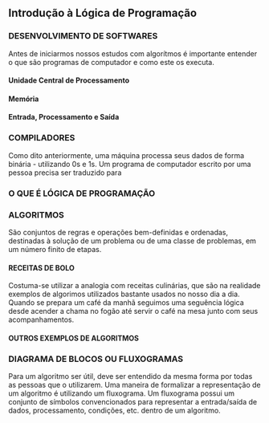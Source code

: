 ## Introdução à Lógica de Programação

### DESENVOLVIMENTO DE SOFTWARES
Antes de iniciarmos nossos estudos com algorítmos é importante entender o que são programas de computador e como este 
os executa.

#### Unidade Central de Processamento

#### Memória

#### Entrada, Processamento e Saída

### COMPILADORES
Como dito anteriormente, uma máquina processa seus dados de forma binária - utilizando 0s e 1s. Um programa de computador escrito por uma pessoa precisa ser traduzido para  

### O QUE É LÓGICA DE PROGRAMAÇÃO

### ALGORITMOS
São conjuntos de regras e operações bem-definidas e ordenadas, destinadas à solução de um problema ou de uma classe de 
problemas, em um número finito de etapas.

#### RECEITAS DE BOLO
Costuma-se utilizar a analogia com receitas culinárias, que são na realidade exemplos de algorimos utilizados bastante usados no nosso dia a dia. Quando se prepara um café da manhã seguimos uma seguência lógica desde acender a chama no fogão até servir o café na mesa junto com seus acompanhamentos.

#### OUTROS EXEMPLOS DE ALGORITMOS


### DIAGRAMA DE BLOCOS OU FLUXOGRAMAS
Para um algoritmo ser útil, deve ser entendido da mesma forma por todas as pessoas que o utilizarem. Uma maneira de formalizar a representação de um algoritmo é utilizando um fluxograma. Um fluxograma possui um conjunto de símbolos convencionados para representar a entrada/saída de dados, processamento, condições, etc. dentro de um algoritmo.
